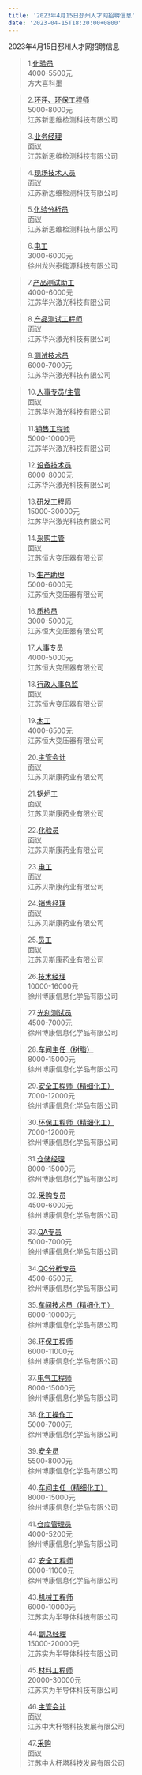 ```yaml
---
title: '2023年4月15日邳州人才网招聘信息'
date: '2023-04-15T18:20:00+0800'
---
```

2023年4月15日邳州人才网招聘信息
<!--more-->
>1.[化验员](https://www.pzhr.com/job/14843.html)<br>
>4000-5500元<br>
>方大喜科墨

>2.[环评、环保工程师](https://www.pzhr.com/job/13441.html)<br>
>5000-8000元<br>
>江苏新思维检测科技有限公司

>3.[业务经理](https://www.pzhr.com/job/9836.html)<br>
>面议<br>
>江苏新思维检测科技有限公司

>4.[现场技术人员](https://www.pzhr.com/job/10924.html)<br>
>面议<br>
>江苏新思维检测科技有限公司

>5.[化验分析员](https://www.pzhr.com/job/7958.html)<br>
>面议<br>
>江苏新思维检测科技有限公司

>6.[电工](https://www.pzhr.com/job/13022.html)<br>
>3000-6000元<br>
>徐州龙兴泰能源科技有限公司

>7.[产品测试助工](https://www.pzhr.com/job/16922.html)<br>
>4000-6000元<br>
>江苏华兴激光科技有限公司

>8.[产品测试工程师](https://www.pzhr.com/job/17019.html)<br>
>面议<br>
>江苏华兴激光科技有限公司

>9.[测试技术员](https://www.pzhr.com/job/15757.html)<br>
>6000-7000元<br>
>江苏华兴激光科技有限公司

>10.[人事专员/主管](https://www.pzhr.com/job/17193.html)<br>
>面议<br>
>江苏华兴激光科技有限公司

>11.[销售工程师](https://www.pzhr.com/job/13077.html)<br>
>5000-10000元<br>
>江苏华兴激光科技有限公司

>12.[设备技术员](https://www.pzhr.com/job/12533.html)<br>
>6000-8000元<br>
>江苏华兴激光科技有限公司

>13.[研发工程师](https://www.pzhr.com/job/9886.html)<br>
>15000-30000元<br>
>江苏华兴激光科技有限公司

>14.[采购主管](https://www.pzhr.com/job/17084.html)<br>
>面议<br>
>江苏恒大变压器有限公司

>15.[生产助理](https://www.pzhr.com/job/17085.html)<br>
>5000-6000元<br>
>江苏恒大变压器有限公司

>16.[质检员](https://www.pzhr.com/job/17089.html)<br>
>3000-5000元<br>
>江苏恒大变压器有限公司

>17.[人事专员](https://www.pzhr.com/job/17242.html)<br>
>4000-5000元<br>
>江苏恒大变压器有限公司

>18.[行政人事总监](https://www.pzhr.com/job/17307.html)<br>
>面议<br>
>江苏恒大变压器有限公司

>19.[木工](https://www.pzhr.com/job/17339.html)<br>
>4000-6500元<br>
>江苏恒大变压器有限公司

>20.[主管会计](https://www.pzhr.com/job/16760.html)<br>
>面议<br>
>江苏贝斯康药业有限公司

>21.[锅炉工](https://www.pzhr.com/job/16378.html)<br>
>面议<br>
>江苏贝斯康药业有限公司

>22.[化验员](https://www.pzhr.com/job/16376.html)<br>
>面议<br>
>江苏贝斯康药业有限公司

>23.[电工](https://www.pzhr.com/job/15409.html)<br>
>面议<br>
>江苏贝斯康药业有限公司

>24.[销售经理](https://www.pzhr.com/job/16160.html)<br>
>面议<br>
>江苏贝斯康药业有限公司

>25.[员工](https://www.pzhr.com/job/14705.html)<br>
>面议<br>
>江苏贝斯康药业有限公司

>26.[技术经理](https://www.pzhr.com/job/17284.html)<br>
>10000-16000元<br>
>徐州博康信息化学品有限公司

>27.[光刻测试员](https://www.pzhr.com/job/17103.html)<br>
>4500-7000元<br>
>徐州博康信息化学品有限公司

>28.[车间主任（树脂）](https://www.pzhr.com/job/16897.html)<br>
>8000-15000元<br>
>徐州博康信息化学品有限公司

>29.[安全工程师（精细化工）](https://www.pzhr.com/job/16847.html)<br>
>7000-12000元<br>
>徐州博康信息化学品有限公司

>30.[环保工程师（精细化工）](https://www.pzhr.com/job/16846.html)<br>
>7000-12000元<br>
>徐州博康信息化学品有限公司

>31.[仓储经理](https://www.pzhr.com/job/16573.html)<br>
>8000-15000元<br>
>徐州博康信息化学品有限公司

>32.[采购专员](https://www.pzhr.com/job/16331.html)<br>
>4500-6000元<br>
>徐州博康信息化学品有限公司

>33.[QA专员](https://www.pzhr.com/job/15169.html)<br>
>5000-7000元<br>
>徐州博康信息化学品有限公司

>34.[QC分析专员](https://www.pzhr.com/job/15083.html)<br>
>4500-6500元<br>
>徐州博康信息化学品有限公司

>35.[车间技术员（精细化工）](https://www.pzhr.com/job/15039.html)<br>
>6000-10000元<br>
>徐州博康信息化学品有限公司

>36.[环保工程师](https://www.pzhr.com/job/11870.html)<br>
>6000-11000元<br>
>徐州博康信息化学品有限公司

>37.[电气工程师](https://www.pzhr.com/job/11828.html)<br>
>8000-15000元<br>
>徐州博康信息化学品有限公司

>38.[化工操作工](https://www.pzhr.com/job/12303.html)<br>
>5000-7000元<br>
>徐州博康信息化学品有限公司

>39.[安全员](https://www.pzhr.com/job/12416.html)<br>
>5500-8000元<br>
>徐州博康信息化学品有限公司

>40.[车间主任（精细化工）](https://www.pzhr.com/job/9042.html)<br>
>8000-15000元<br>
>徐州博康信息化学品有限公司

>41.[仓库管理员](https://www.pzhr.com/job/6337.html)<br>
>4000-5200元<br>
>徐州博康信息化学品有限公司

>42.[安全工程师](https://www.pzhr.com/job/12418.html)<br>
>6000-11000元<br>
>徐州博康信息化学品有限公司

>43.[机械工程师](https://www.pzhr.com/job/17196.html)<br>
>6000-10000元<br>
>江苏实为半导体科技有限公司

>44.[副总经理](https://www.pzhr.com/job/14560.html)<br>
>15000-20000元<br>
>江苏实为半导体科技有限公司

>45.[材料工程师](https://www.pzhr.com/job/13645.html)<br>
>20000-30000元<br>
>江苏实为半导体科技有限公司

>46.[主管会计](https://www.pzhr.com/job/16985.html)<br>
>面议<br>
>江苏中大杆塔科技发展有限公司

>47.[采购](https://www.pzhr.com/job/17337.html)<br>
>面议<br>
>江苏中大杆塔科技发展有限公司

